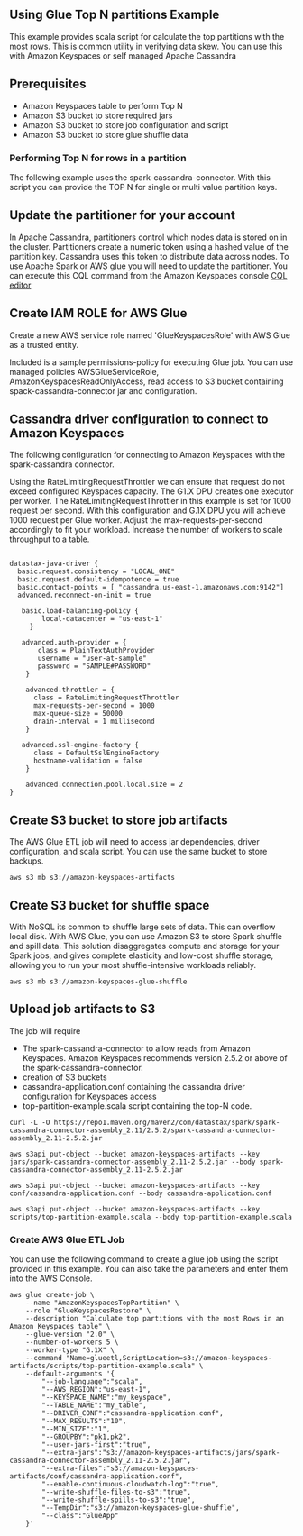 ## Using Glue Top N partitions Example
This example provides scala script for calculate the top partitions with the most rows. This is common utility in verifying data skew. You can use this with Amazon Keyspaces or self managed Apache Cassandra

## Prerequisites
* Amazon Keyspaces table to perform Top N
* Amazon S3 bucket to store required jars
* Amazon S3 bucket to store job configuration and script
* Amazon S3 bucket to store glue shuffle data

### Performing Top N for rows in a partition
The following example uses the spark-cassandra-connector. With this script you can provide the TOP N for single or multi value partition keys.   


## Update the partitioner for your account
In Apache Cassandra, partitioners control which nodes data is stored on in the cluster. Partitioners create a numeric token using a hashed value of the partition key. Cassandra uses this token to distribute data across nodes.  To use Apache Spark or AWS glue you will need to update the partitioner. You can execute this CQL command from the Amazon Keyspaces console [CQL editor](https://console.aws.amazon.com/keyspaces/home#cql-editor)

## Create IAM ROLE for AWS Glue
Create a new AWS service role named 'GlueKeyspacesRole' with AWS Glue as a trusted entity.

Included is a sample permissions-policy for executing Glue job. You can use managed policies AWSGlueServiceRole, AmazonKeyspacesReadOnlyAccess, read access to S3 bucket containing spack-cassandra-connector jar and configuration.


## Cassandra driver configuration to connect to Amazon Keyspaces
The following configuration for connecting to Amazon Keyspaces with the spark-cassandra connector.

Using the RateLimitingRequestThrottler we can ensure that request do not exceed configured Keyspaces capacity. The G1.X DPU creates one executor per worker. The RateLimitingRequestThrottler in this example is set for 1000 request per second. With this configuration and G.1X DPU you will achieve 1000 request per Glue worker. Adjust the max-requests-per-second accordingly to fit your workload. Increase the number of workers to scale throughput to a table.

```

datastax-java-driver {
  basic.request.consistency = "LOCAL_ONE"
  basic.request.default-idempotence = true
  basic.contact-points = [ "cassandra.us-east-1.amazonaws.com:9142"]
  advanced.reconnect-on-init = true

   basic.load-balancing-policy {
        local-datacenter = "us-east-1"
     }

   advanced.auth-provider = {
       class = PlainTextAuthProvider
       username = "user-at-sample"
       password = "SAMPLE#PASSWORD"
    }

    advanced.throttler = {
      class = RateLimitingRequestThrottler
      max-requests-per-second = 1000
      max-queue-size = 50000
      drain-interval = 1 millisecond
    }

   advanced.ssl-engine-factory {
      class = DefaultSslEngineFactory
      hostname-validation = false
    }

    advanced.connection.pool.local.size = 2
}

```

## Create S3 bucket to store job artifacts
The AWS Glue ETL job will need to access jar dependencies, driver configuration, and scala script.  You can use the same bucket to store backups.
```
aws s3 mb s3://amazon-keyspaces-artifacts
```

## Create S3 bucket for shuffle space
With NoSQL its common to shuffle large sets of data. This can overflow local disk.  With AWS Glue, you can  use Amazon S3 to store Spark shuffle and spill data. This solution disaggregates compute and storage for your Spark jobs, and gives complete elasticity and low-cost shuffle storage, allowing you to run your most shuffle-intensive workloads reliably.

```
aws s3 mb s3://amazon-keyspaces-glue-shuffle
```

## Upload job artifacts to S3
The job will require
* The spark-cassandra-connector to allow reads from Amazon Keyspaces. Amazon Keyspaces recommends version 2.5.2 or above of the spark-cassandra-connector.
* creation of S3 buckets
* cassandra-application.conf containing the cassandra driver configuration for Keyspaces access
* top-partition-example.scala script containing the top-N code.

```
curl -L -O https://repo1.maven.org/maven2/com/datastax/spark/spark-cassandra-connector-assembly_2.11/2.5.2/spark-cassandra-connector-assembly_2.11-2.5.2.jar

aws s3api put-object --bucket amazon-keyspaces-artifacts --key jars/spark-cassandra-connector-assembly_2.11-2.5.2.jar --body spark-cassandra-connector-assembly_2.11-2.5.2.jar

aws s3api put-object --bucket amazon-keyspaces-artifacts --key conf/cassandra-application.conf --body cassandra-application.conf

aws s3api put-object --bucket amazon-keyspaces-artifacts --key scripts/top-partition-example.scala --body top-partition-example.scala

```
### Create AWS Glue ETL Job
You can use the following command to create a glue job using the script provided in this example. You can also take the parameters and enter them into the AWS Console.
```
aws glue create-job \
    --name "AmazonKeyspacesTopPartition" \
    --role "GlueKeyspacesRestore" \
    --description "Calculate top partitions with the most Rows in an Amazon Keyspaces table" \
    --glue-version "2.0" \
    --number-of-workers 5 \
    --worker-type "G.1X" \
    --command "Name=glueetl,ScriptLocation=s3://amazon-keyspaces-artifacts/scripts/top-partition-example.scala" \
    --default-arguments '{
        "--job-language":"scala",
        "--AWS_REGION":"us-east-1",
        "--KEYSPACE_NAME":"my_keyspace",
        "--TABLE_NAME":"my_table",
        "--DRIVER_CONF":"cassandra-application.conf",
        "--MAX_RESULTS":"10",
        "--MIN_SIZE":"1",
        "--GROUPBY":"pk1,pk2",
        "--user-jars-first":"true",
        "--extra-jars":"s3://amazon-keyspaces-artifacts/jars/spark-cassandra-connector-assembly_2.11-2.5.2.jar",
        "--extra-files":"s3://amazon-keyspaces-artifacts/conf/cassandra-application.conf",
        "--enable-continuous-cloudwatch-log":"true",
        "--write-shuffle-files-to-s3":"true",
        "--write-shuffle-spills-to-s3":"true",
        "--TempDir":"s3://amazon-keyspaces-glue-shuffle",
        "--class":"GlueApp"
    }'
```
